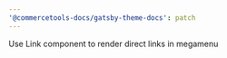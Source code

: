 ```yaml
---
'@commercetools-docs/gatsby-theme-docs': patch
---
```


Use Link component to render direct links in megamenu
